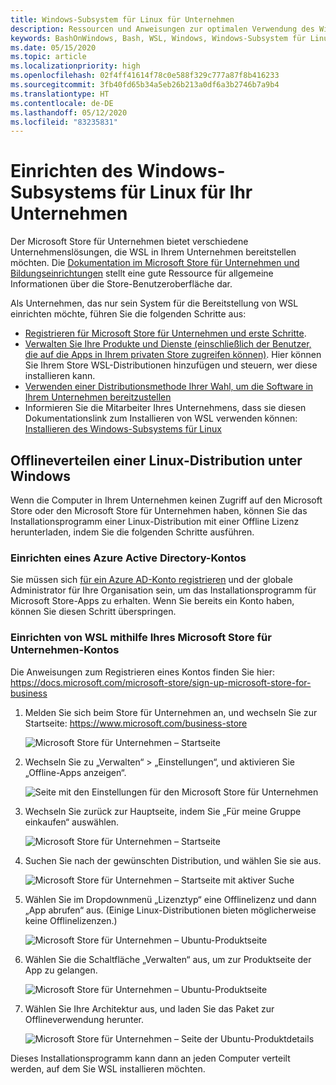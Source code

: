 ```yaml
---
title: Windows-Subsystem für Linux für Unternehmen
description: Ressourcen und Anweisungen zur optimalen Verwendung des Windows-Subsystems für Linux in einer Unternehmensumgebung.
keywords: BashOnWindows, Bash, WSL, Windows, Windows-Subsystem für Linux, Windows-Subsystem, Ubuntu, Debian, Suse, Windows 10, Unternehmen, Bereitstellung, offline, Paket, Store, Distribution, Installation, installieren
ms.date: 05/15/2020
ms.topic: article
ms.localizationpriority: high
ms.openlocfilehash: 02f4ff41614f78c0e588f329c777a87f8b416233
ms.sourcegitcommit: 3fb40fd65b34a5eb26b213a0df6a3b2746b7a9b4
ms.translationtype: HT
ms.contentlocale: de-DE
ms.lasthandoff: 05/12/2020
ms.locfileid: "83235831"
---
```

# <a name="set-up-windows-subsystem-for-linux-for-your-enterprise-company"></a>Einrichten des Windows-Subsystems für Linux für Ihr Unternehmen

Der Microsoft Store für Unternehmen bietet verschiedene Unternehmenslösungen, die WSL in Ihrem Unternehmen bereitstellen möchten. Die [Dokumentation im Microsoft Store für Unternehmen und Bildungseinrichtungen](https://docs.microsoft.com/microsoft-store/) stellt eine gute Ressource für allgemeine Informationen über die Store-Benutzeroberfläche dar.

Als Unternehmen, das nur sein System für die Bereitstellung von WSL einrichten möchte, führen Sie die folgenden Schritte aus:

* [Registrieren für Microsoft Store für Unternehmen und erste Schritte](https://docs.microsoft.com/microsoft-store/sign-up-microsoft-store-for-business-overview).
* [Verwalten Sie Ihre Produkte und Dienste (einschließlich der Benutzer, die auf die Apps in Ihrem privaten Store zugreifen können)](https://docs.microsoft.com/microsoft-store/manage-apps-microsoft-store-for-business-overview). Hier können Sie Ihrem Store WSL-Distributionen hinzufügen und steuern, wer diese installieren kann.
* [Verwenden einer Distributionsmethode Ihrer Wahl, um die Software in Ihrem Unternehmen bereitzustellen](https://docs.microsoft.com/microsoft-store/distribute-apps-to-your-employees-microsoft-store-for-business)
* Informieren Sie die Mitarbeiter Ihres Unternehmens, dass sie diesen Dokumentationslink zum Installieren von WSL verwenden können: [Installieren des Windows-Subsystems für Linux](./install-win10.md)

## <a name="how-to-distribute-a-linux-distribution-on-windows-offline"></a>Offlineverteilen einer Linux-Distribution unter Windows

Wenn die Computer in Ihrem Unternehmen keinen Zugriff auf den Microsoft Store oder den Microsoft Store für Unternehmen haben, können Sie das Installationsprogramm einer Linux-Distribution mit einer Offline Lizenz herunterladen, indem Sie die folgenden Schritte ausführen.

### <a name="set-up-an-azure-active-directory-account"></a>Einrichten eines Azure Active Directory-Kontos

Sie müssen sich [für ein Azure AD-Konto registrieren](https://docs.microsoft.com/azure/active-directory/fundamentals/sign-up-organization?WT.mc_id=windows-c9-niner) und der globale Administrator für Ihre Organisation sein, um das Installationsprogramm für Microsoft Store-Apps zu erhalten. Wenn Sie bereits ein Konto haben, können Sie diesen Schritt überspringen.

### <a name="set-up-wsl-using-your-microsoft-store-for-business-account"></a>Einrichten von WSL mithilfe Ihres Microsoft Store für Unternehmen-Kontos

Die Anweisungen zum Registrieren eines Kontos finden Sie hier: https://docs.microsoft.com/microsoft-store/sign-up-microsoft-store-for-business

1. Melden Sie sich beim Store für Unternehmen an, und wechseln Sie zur Startseite: https://www.microsoft.com/business-store

    ![Microsoft Store für Unternehmen – Startseite](media/offlineinstallscreens/1-screen.png)

2. Wechseln Sie zu „Verwalten“ > „Einstellungen“, und aktivieren Sie „Offline-Apps anzeigen“.

    ![Seite mit den Einstellungen für den Microsoft Store für Unternehmen](media/offlineinstallscreens/2-screen.png)

3. Wechseln Sie zurück zur Hauptseite, indem Sie „Für meine Gruppe einkaufen“ auswählen.

    ![Microsoft Store für Unternehmen – Startseite](media/offlineinstallscreens/1-screen.png)

4. Suchen Sie nach der gewünschten Distribution, und wählen Sie sie aus.

    ![Microsoft Store für Unternehmen – Startseite mit aktiver Suche](media/offlineinstallscreens/3-screen.png)

5. Wählen Sie im Dropdownmenü „Lizenztyp“ eine Offlinelizenz und dann „App abrufen“ aus. (Einige Linux-Distributionen bieten möglicherweise keine Offlinelizenzen.)

    ![Microsoft Store für Unternehmen – Ubuntu-Produktseite](media/offlineinstallscreens/4-screen.png)

6. Wählen Sie die Schaltfläche „Verwalten“ aus, um zur Produktseite der App zu gelangen.

    ![Microsoft Store für Unternehmen – Ubuntu-Produktseite](media/offlineinstallscreens/5-screen.png)

7. Wählen Sie Ihre Architektur aus, und laden Sie das Paket zur Offlineverwendung herunter.

    ![Microsoft Store für Unternehmen – Seite der Ubuntu-Produktdetails](media/offlineinstallscreens/6-screen.png)

Dieses Installationsprogramm kann dann an jeden Computer verteilt werden, auf dem Sie WSL installieren möchten.
